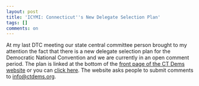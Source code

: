 ```yaml
---
layout: post
title: 'ICYMI: Connecticut''s New Delegate Selection Plan'
tags: []
comments: on
---
```

At my last DTC meeting our state central committee person brought to my attention the fact that there is a new delegate selection plan for the Democratic National Convention and we are currently in an open comment period. The plan is linked at the bottom of the <a href="http://www.ctdems.org">front page of the CT Dems website</a> or you can <a href="http://ctdems.org/sites/ctdems.org/files/2012ModelDelegateSelectionPlan.pdf">click here</a>. The website asks people to submit comments to info@ctdems.org. <br />
